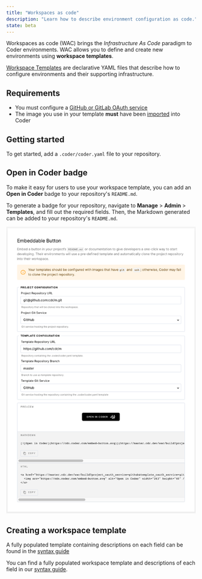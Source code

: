 ```yaml
---
title: "Workspaces as code"
description: "Learn how to describe environment configuration as code."
state: beta
---
```


Workspaces as code (WAC) brings the _Infrastructure As Code_ paradigm to Coder
environments. WAC allows you to define and create new environments using
**workspace templates**.

[Workspace Templates](./templates.md) are declarative YAML files that describe
how to configure environments and their supporting infrastructure.

## Requirements

- You must configure a [GitHub or GitLab OAuth service](../admin/git.md)
- The image you use in your template **must** have been
  [imported](../../images/importing.md) into Coder

## Getting started

To get started, add a `.coder/coder.yaml` file to your repository.

## Open in Coder badge

To make it easy for users to use your workspace template, you can add an **Open
in Coder** badge to your repository's `README.md`.

To generate a badge for your repository, navigate to **Manage** > **Admin** >
**Templates**, and fill out the required fields. Then, the Markdown generated
can be added to your repository's `README.md`.

![Open In Coder Button](../../assets/wac-badge.png)

## Creating a workspace template

A fully populated template containing descriptions on each field can be found in the
[syntax guide](wac-syntax.md)

You can find a fully populated workspace template and descriptions of each field
in our [syntax guide](templates.md).
